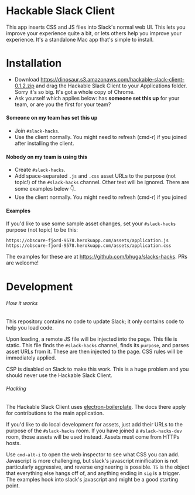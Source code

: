 Hackable Slack Client
===============================

This app inserts CSS and JS files into Slack's normal web UI. This lets you
improve your experience quite a bit, or lets others help you improve your
experience. It's a standalone Mac app that's simple to install.

Installation
============

 * Download <https://dinosaur.s3.amazonaws.com/hackable-slack-client-0.1.2.zip> and
drag the Hackable Slack Client to your Applications folder. Sorry it's so big.
It's got a whole copy of Chrome.
 * Ask yourself which applies below: has **someone set this up** for your team,
 or are you the first for your team?

#### Someone on my team has set this up

 * Join `#slack-hacks`.
 * Use the client normally. You might need to refresh (cmd-r) if you joined
 after installing the client.

#### Nobody on my team is using this

 * Create `#slack-hacks`.
 * Add space-separated `.js` and `.css` asset URLs to the purpose (not topic!) of the `#slack-hacks` channel. Other text will be ignored. There are some examples below :point_down:.
 * Use the client normally. You might need to refresh (cmd-r) if you joined

#### Examples

If you'd like to use some sample asset changes, set your `#slack-hacks` purpose
(not topic) to be this:

```
https://obscure-fjord-9578.herokuapp.com/assets/application.js
https://obscure-fjord-9578.herokuapp.com/assets/application.css
```

The examples for these are at <https://github.com/bhuga/slacks-hacks>. PRs are
welcome!

Development
============

###### How it works

This repository contains no code to update Slack; it only contains code to
help you load code.

Upon loading, a remote JS file will be injected into the page. This file is
static. This file finds the `#slack-hacks` channel, finds its `purpose`, and
parses asset URLs from it. These are then injected to the page. CSS rules will
be immediately applied.

CSP is disabled on Slack to make this work. This is a huge problem and you
should never use the Hackable Slack Client.

###### Hacking

The Hackable Slack Client uses
[electron-boilerplate](https://github.com/szwacz/electron-boilerplate). The docs
there apply for contributions to the main application.

If you'd like to do local development for assets, just add their URLs to the
purpose of the `#slack-hacks` room. If you have joined a `#slack-hacks-dev`
room, those assets will be used instead. Assets must come from HTTPs hosts.

Use `cmd-alt-i` to open the web inspector to see what CSS you can add.
Javascript is more challenging, but slack's javascript minification is not
particularly aggressive, and reverse engineering is possible. `TS` is the
object that everything else hangs off of, and anything ending in `sig` is
a trigger. The examples hook into slack's javascript and might be a good
starting point.
